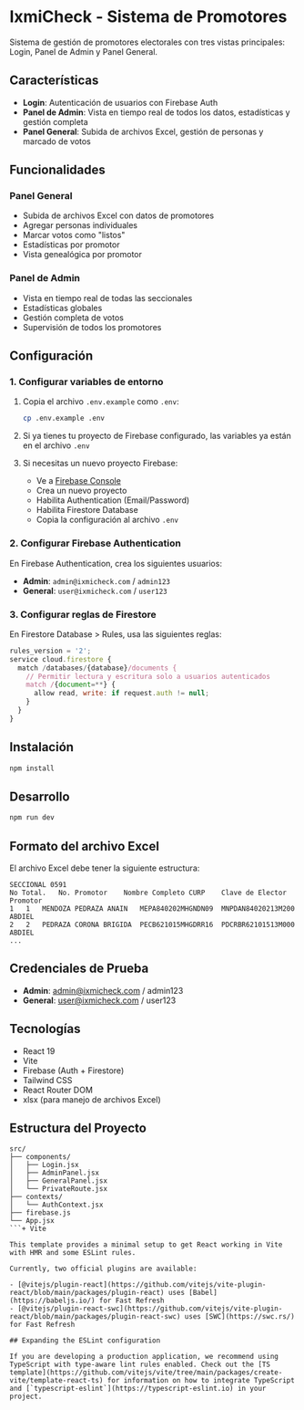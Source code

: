 # IxmiCheck - Sistema de Promotores

Sistema de gestión de promotores electorales con tres vistas principales: Login, Panel de Admin y Panel General.

## Características

- **Login**: Autenticación de usuarios con Firebase Auth
- **Panel de Admin**: Vista en tiempo real de todos los datos, estadísticas y gestión completa
- **Panel General**: Subida de archivos Excel, gestión de personas y marcado de votos

## Funcionalidades

### Panel General
- Subida de archivos Excel con datos de promotores
- Agregar personas individuales
- Marcar votos como "listos"
- Estadísticas por promotor
- Vista genealógica por promotor

### Panel de Admin
- Vista en tiempo real de todas las seccionales
- Estadísticas globales
- Gestión completa de votos
- Supervisión de todos los promotores

## Configuración

### 1. Configurar variables de entorno

1. Copia el archivo `.env.example` como `.env`:
   ```bash
   cp .env.example .env
   ```

2. Si ya tienes tu proyecto de Firebase configurado, las variables ya están en el archivo `.env`

3. Si necesitas un nuevo proyecto Firebase:
   - Ve a [Firebase Console](https://console.firebase.google.com/)
   - Crea un nuevo proyecto
   - Habilita Authentication (Email/Password)
   - Habilita Firestore Database
   - Copia la configuración al archivo `.env`

### 2. Configurar Firebase Authentication

En Firebase Authentication, crea los siguientes usuarios:

- **Admin**: `admin@ixmicheck.com` / `admin123`
- **General**: `user@ixmicheck.com` / `user123`

### 3. Configurar reglas de Firestore

En Firestore Database > Rules, usa las siguientes reglas:

```javascript
rules_version = '2';
service cloud.firestore {
  match /databases/{database}/documents {
    // Permitir lectura y escritura solo a usuarios autenticados
    match /{document=**} {
      allow read, write: if request.auth != null;
    }
  }
}
```

## Instalación

```bash
npm install
```

## Desarrollo

```bash
npm run dev
```

## Formato del archivo Excel

El archivo Excel debe tener la siguiente estructura:

```
SECCIONAL 0591
No Total.	No. Promotor	Nombre Completo	CURP	Clave de Elector	Promotor
1	1	MENDOZA PEDRAZA ANAIN	MEPA840202MHGNDN09	MNPDAN84020213M200	ABDIEL
2	2	PEDRAZA CORONA BRIGIDA	PECB621015MHGDRR16	PDCRBR62101513M000	ABDIEL
...
```

## Credenciales de Prueba

- **Admin**: admin@ixmicheck.com / admin123
- **General**: user@ixmicheck.com / user123

## Tecnologías

- React 19
- Vite
- Firebase (Auth + Firestore)
- Tailwind CSS
- React Router DOM
- xlsx (para manejo de archivos Excel)

## Estructura del Proyecto

```
src/
├── components/
│   ├── Login.jsx
│   ├── AdminPanel.jsx
│   ├── GeneralPanel.jsx
│   └── PrivateRoute.jsx
├── contexts/
│   └── AuthContext.jsx
├── firebase.js
└── App.jsx
```+ Vite

This template provides a minimal setup to get React working in Vite with HMR and some ESLint rules.

Currently, two official plugins are available:

- [@vitejs/plugin-react](https://github.com/vitejs/vite-plugin-react/blob/main/packages/plugin-react) uses [Babel](https://babeljs.io/) for Fast Refresh
- [@vitejs/plugin-react-swc](https://github.com/vitejs/vite-plugin-react/blob/main/packages/plugin-react-swc) uses [SWC](https://swc.rs/) for Fast Refresh

## Expanding the ESLint configuration

If you are developing a production application, we recommend using TypeScript with type-aware lint rules enabled. Check out the [TS template](https://github.com/vitejs/vite/tree/main/packages/create-vite/template-react-ts) for information on how to integrate TypeScript and [`typescript-eslint`](https://typescript-eslint.io) in your project.
